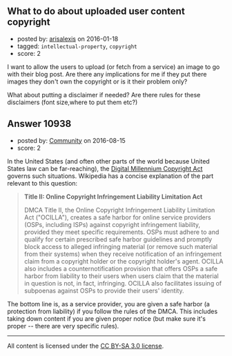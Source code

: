 ## What to do about uploaded user content copyright

- posted by: [arisalexis](https://stackexchange.com/users/2428946/arisalexis) on 2016-01-18
- tagged: `intellectual-property`, `copyright`
- score: 2

<p>I want to allow the users to upload (or fetch from a service) an image to go with their blog post. Are there any implications for me if they put there images they don't own the copyright or is it their problem only?</p>

<p>What about putting a disclaimer if needed? Are there rules for these disclaimers (font size,where to put them etc?)</p>



## Answer 10938

- posted by: [Community](https://stackexchange.com/users/-1/community) on 2016-08-15
- score: 2

<p>In the United States (and often other parts of the world because United States law can be far-reaching), the <a href="https://en.wikipedia.org/wiki/Digital_Millennium_Copyright_Act" rel="nofollow">Digital Millennium Copyright Act</a> governs such situations. Wikipedia has a concise explanation of the part relevant to this question:</p>

<blockquote>
  <p><strong>Title II: Online Copyright Infringement Liability Limitation Act</strong></p>
  
  <p>DMCA Title II, the Online Copyright Infringement Liability Limitation Act ("OCILLA"), creates a safe harbor for online service providers (OSPs, including ISPs) against copyright infringement liability, provided they meet specific requirements. OSPs must adhere to and qualify for certain prescribed safe harbor guidelines and promptly block access to alleged infringing material (or remove such material from their systems) when they receive notification of an infringement claim from a copyright holder or the copyright holder's agent. OCILLA also includes a counternotification provision that offers OSPs a safe harbor from liability to their users when users claim that the material in question is not, in fact, infringing. OCILLA also facilitates issuing of subpoenas against OSPs to provide their users' identity.</p>
</blockquote>

<p>The bottom line is, as a service provider, you are given a safe harbor (a protection from liability) if you follow the rules of the DMCA. This includes taking down content if you are given proper notice (but make sure it's proper -- there are very specific rules).</p>




---

All content is licensed under the [CC BY-SA 3.0 license](https://creativecommons.org/licenses/by-sa/3.0/).

